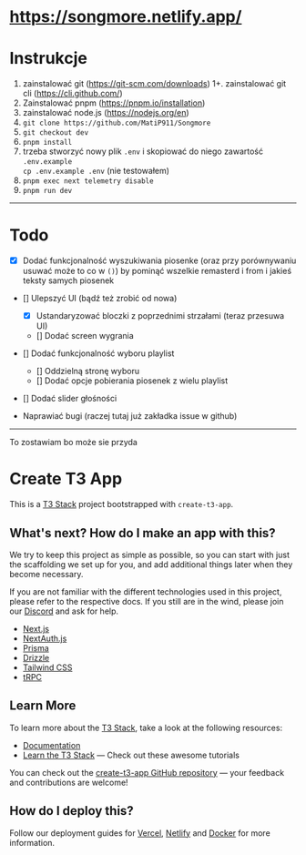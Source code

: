 # https://songmore.netlify.app/

# Instrukcje

1. zainstalować git (https://git-scm.com/downloads)
    1+. zainstalować git cli (https://cli.github.com/)
2. Zainstalować pnpm (https://pnpm.io/installation)
3. zainstalować node.js (https://nodejs.org/en)
4. `git clone https://github.com/MatiP911/Songmore`
5. `git checkout dev`
6. `pnpm install`
7. trzeba stworzyć nowy plik `.env` i skopiować do niego zawartość `.env.example`   
`cp .env.example .env` (nie testowałem)
8. `pnpm exec next telemetry disable`
9. `pnpm run dev`

---

# Todo

- [x] Dodać funkcjonalność wyszukiwania piosenke (oraz przy porównywaniu usuwać może to co w `()`) by pominąć wszelkie remasterd i from i jakieś teksty samych piosenek
- [] Ulepszyć UI (bądź też zrobić od nowa)
   - [x] Ustandaryzować bloczki z poprzednimi strzałami (teraz przesuwa UI)
   - [] Dodać screen wygrania
- [] Dodać funkcjonalność wyboru playlist
   - [] Oddzielną stronę wyboru
   - [] Dodać opcje pobierania piosenek z wielu playlist
- [] Dodać slider głośności

- Naprawiać bugi (raczej tutaj już zakładka issue w github)

---

To zostawiam bo może sie przyda

# Create T3 App

This is a [T3 Stack](https://create.t3.gg/) project bootstrapped with `create-t3-app`.

## What's next? How do I make an app with this?

We try to keep this project as simple as possible, so you can start with just the scaffolding we set up for you, and add additional things later when they become necessary.

If you are not familiar with the different technologies used in this project, please refer to the respective docs. If you still are in the wind, please join our [Discord](https://t3.gg/discord) and ask for help.

- [Next.js](https://nextjs.org)
- [NextAuth.js](https://next-auth.js.org)
- [Prisma](https://prisma.io)
- [Drizzle](https://orm.drizzle.team)
- [Tailwind CSS](https://tailwindcss.com)
- [tRPC](https://trpc.io)

## Learn More

To learn more about the [T3 Stack](https://create.t3.gg/), take a look at the following resources:

- [Documentation](https://create.t3.gg/)
- [Learn the T3 Stack](https://create.t3.gg/en/faq#what-learning-resources-are-currently-available) — Check out these awesome tutorials

You can check out the [create-t3-app GitHub repository](https://github.com/t3-oss/create-t3-app) — your feedback and contributions are welcome!

## How do I deploy this?

Follow our deployment guides for [Vercel](https://create.t3.gg/en/deployment/vercel), [Netlify](https://create.t3.gg/en/deployment/netlify) and [Docker](https://create.t3.gg/en/deployment/docker) for more information.
